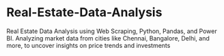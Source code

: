 # Real-Estate-Data-Analysis
Real Estate Data Analysis using Web Scraping, Python, Pandas, and Power BI. Analyzing market data from cities like Chennai, Bangalore, Delhi, and more, to uncover insights on price trends and investments
